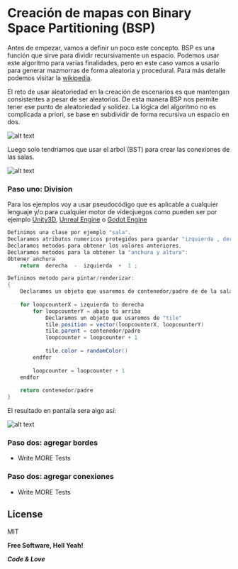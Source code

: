 # Creación de mapas con Binary Space Partitioning (BSP)

Antes de empezar, vamos a definir un poco este concepto. BSP es una función que sirve para dividir recursivamente un espacio. Podemos usar este algoritmo para varias finalidades, pero en este caso vamos a usarlo para generar mazmorras de forma aleatoria y procedural. Para más detalle podemos visitar la [wikipedia].

El reto de usar aleatoriedad en la creación de escenarios es que mantengan consistentes a pesar de ser aleatorios. De esta manera BSP nos permite tener ese punto de aleatoriedad y solidez. La lógica del algoritmo no es complicada a priori, se base en subdividir de forma recursiva un espacio en dos.

![alt text](https://cdn.kintoncloud.com/assets/img/1_HKJEoxPoma.png)

Luego solo tendriamos que usar el arbol (BST) para crear las conexiones de las salas.

![alt text](https://cdn.kintoncloud.com/assets/img/1_SWoGcYUaQS.png)

### Paso uno: Division

Para los ejemplos voy a usar pseudocódigo que es aplicable a cualquier lenguaje y/o para cualquier motor de videojuegos como pueden ser por ejemplo [Unity3D], [Unreal Engine] o [Godot Engine]

```csharp
Definimos una clase por ejemplo "sala".
Declaramos atributos numericos protegidos para guardar "izquierda , derecha , arriba , abajo".
Declaramos metodos para obtener los valores anteriores.
Declaramos metodos para la obtener la "anchura y altura":
Obtener anchura
    return  derecha  -  izquierda  +  1 ;

Definimos metodo para pintar/renderizar:
{
    Declaramos un objeto que usaremos de contenedor/padre de de la sala
    
    for loopcounterX = izquierda to derecha
        for loopcounterY = abajo to arriba
            Declaramos un objeto que usaremos de "tile"
            tile.position = vector(loopcounterX, loopcounterY)
            tile.parent = contenedor/padre
            loopcounter = loopcounter + 1
            
            tile.color = randomColor()
        endfor
        
        loopcounter = loopcounter + 1
    endfor    
    
    return contenedor/padre
}
```

El resultado en pantalla sera algo así:

![alt text](https://cdn.kintoncloud.com/assets/img/1_qbJWmQeIIv.png)

### Paso dos: agregar bordes

 - Write MORE Tests

### Paso dos: agregar conexiones
 - Write MORE Tests


License
----

MIT


**Free Software, Hell Yeah!**

**_Code & Love_**

[//]: # (These are reference links used in the body of this note and get stripped out when the markdown processor does its job. There is no need to format nicely because it shouldn't be seen. Thanks SO - http://stackoverflow.com/questions/4823468/store-comments-in-markdown-syntax)

   [wikipedia]: <https://es.wikipedia.org/wiki/Partici%C3%B3n_binaria_del_espacio>
   [Unity3d]: <https://unity.com/es>
   [Unreal Engine]: <https://www.unrealengine.com/>   
   [Godot Engine]: <https://godotengine.org/>      

